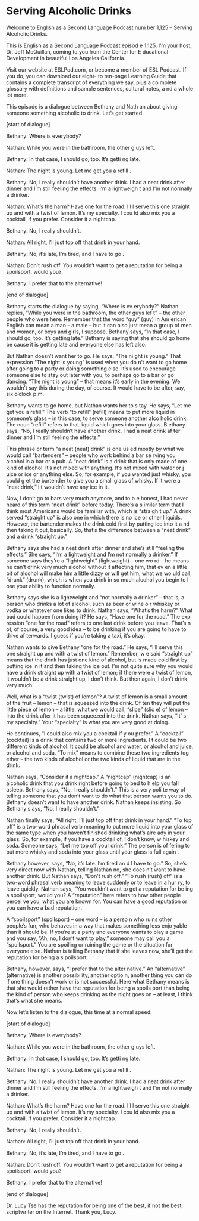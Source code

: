 # Serving Alcoholic Drinks

Welcome to English as a Second Language Podcast num ber 1,125 – Serving Alcoholic Drinks.

This is English as a Second Language Podcast episod e 1,125. I’m your host, Dr. Jeff McQuillan, coming to you from the Center for E ducational Development in beautiful Los Angeles California.

Visit our website at ESLPod.com, or become a member  of ESL Podcast. If you do, you can download our eight- to ten-page Learning Guide that contains a complete transcript of everything we say, plus a co mplete glossary with definitions and sample sentences, cultural notes, a nd a whole lot more.

This episode is a dialogue between Bethany and Nath an about giving someone something alcoholic to drink. Let’s get started.

[start of dialogue]

Bethany: Where is everybody?

Nathan: While you were in the bathroom, the other g uys left.

Bethany: In that case, I should go, too. It’s getti ng late.

Nathan: The night is young. Let me get you a refill .

Bethany: No, I really shouldn’t have another drink.  I had a neat drink after dinner and I’m still feeling the effects. I’m a lightweigh t and I’m not normally a drinker.

Nathan: What’s the harm? Have one for the road. I’l l serve this one straight up and with a twist of lemon. It’s my specialty. I cou ld also mix you a cocktail, if you prefer. Consider it a nightcap.

Bethany: No, I really shouldn’t.

Nathan: All right, I’ll just top off that drink in your hand.

Bethany: No, it’s late, I’m tired, and I have to go .

Nathan: Don’t rush off. You wouldn’t want to get a reputation for being a spoilsport, would you?

 Bethany: I prefer that to the alternative!

[end of dialogue]

Bethany starts the dialogue by saying, “Where is ev erybody?” Nathan replies, “While you were in the bathroom, the other guys lef t” – the other people who were here. Remember that the word “guy” (guy) in Am erican English can mean a man – a male – but it can also just mean a group of  men and women, or boys and girls, I suppose. Bethany says, “In that case, I should go, too. It’s getting late.” Bethany is saying that she should go home be cause it is getting late and everyone else has left also.

But Nathan doesn’t want her to go. He says, “The ni ght is young.” That expression “The night is young” is used when you do n’t want to go home after going to a party or doing something else. It’s used  to encourage someone else to stay out later with you, to perhaps go to a bar or go dancing. “The night is young” – that means it’s early in the evening. We wouldn’t  say this during the day, of course. It would have to be after, say, six o’clock  p.m.

Bethany wants to go home, but Nathan wants her to s tay. He says, “Let me get you a refill.” The verb “to refill” (refill) means to put more liquid in someone’s glass – in this case, to serve someone another alco holic drink. The noun “refill” refers to that liquid which goes into your glass. B ethany says, “No, I really shouldn’t have another drink. I had a neat drink af ter dinner and I’m still feeling the effects.”

This phrase or term “a neat (neat) drink” is one us ed mostly by what we would call “bartenders” – people who work behind a bar se rving you alcohol in a bar or a pub. A “neat drink” is a drink that is only made of one kind of alcohol. It’s not mixed with anything. It’s not mixed with water or j uice or ice or anything else. So, for example, if you wanted just whisky, you could g et the bartender to give you a small glass of whisky. If it were a “neat drink,” i t wouldn’t have any ice in it.

Now, I don’t go to bars very much anymore, and to b e honest, I had never heard of this term “neat drink” before today. There’s a s imilar term that I think most Americans would be familiar with, which is “straigh t up.” A drink served “straight up” is also one in which there is no ice or other l iquids. However, the bartender makes the drink cold first by putting ice into it a nd then taking it out, basically. So, that’s the difference between a “neat drink” and a drink “straight up.”

Bethany says she had a neat drink after dinner and she’s still “feeling the effects.” She says, “I’m a lightweight and I’m not normally a drinker.” If someone says they’re a “lightweight” (lightweight) – one wo rd – he means he can’t drink very much alcohol without it affecting him, that ev en a little bit of alcohol will make him a little dizzy or will get him, what we wo uld call, “drunk” (drunk), which is when you drink in so much alcohol you begin to l ose your ability to function normally.

Bethany says she is a lightweight and “not normally  a drinker” – that is, a person who drinks a lot of alcohol, such as beer or wine o r whiskey or vodka or whatever one likes to drink. Nathan says, “What’s the harm?”  What bad could happen from doing it? He says, “Have one for the road.” The exp ression “one for the road” refers to one last drink before you leave. That’s n ot, of course, a very good idea – to be drinking if you are going to have to drive af terwards. I guess if you’re taking a taxi, it’s okay.

Nathan wants to give Bethany “one for the road.” He  says, “I’ll serve this one straight up and with a twist of lemon.” Remember, w e said “straight up” means that the drink has just one kind of alcohol, but is  made cold first by putting ice in it and then taking the ice out. I’m not quite sure why  you would have a drink straight up with a twist of lemon; if there were a twist of lemon, it wouldn’t be a drink straight up, I don’t think. But then again, I  don’t drink very much.

Well, what is a “twist (twist) of lemon”? A twist of lemon is a small amount of the fruit – lemon – that is squeezed into the drink. Of ten they will put the little piece of lemon – a little, what we would call, “slice” (slic e) of lemon – into the drink after it has been squeezed into the drink. Nathan says, “It’ s my specialty.” Your “specialty” is what you are very good at doing.

He continues, “I could also mix you a cocktail if y ou prefer.” A “cocktail” (cocktail) is a drink that contains two or more ingredients. I t could be two different kinds of alcohol. It could be alcohol and water, or alcohol and juice, or alcohol and soda. “To mix” means to combine these two ingredients tog ether – the two kinds of alcohol or the two kinds of liquid that are in the drink.

Nathan says, “Consider it a nightcap.” A “nightcap”  (nightcap) is an alcoholic drink that you drink right before going to bed to h elp you fall asleep. Bethany says, “No, I really shouldn’t.” This is a very poli te way of telling someone that you don’t want to do what that person wants you to do. Bethany doesn’t want to have another drink. Nathan keeps insisting. So Bethany s ays, “No, I really shouldn’t.”

Nathan finally says, “All right, I’ll just top off that drink in your hand.” “To top off” is a two-word phrasal verb meaning to put more liquid into your glass of the same type when you haven’t finished drinking what’s alre ady in your glass. So, for example, if you have a cocktail of, I don’t know, w hiskey and soda. Someone says, “Let me top off your drink.” The person is of fering to put more whisky and soda into your glass until your glass is full again .

Bethany however, says, “No, it’s late. I’m tired an d I have to go.” So, she’s very direct now with Nathan, telling Nathan no, she does n’t want to have another drink. But Nathan says, “Don’t rush off.” “To rush (rush) off” is a two-word phrasal verb meaning to leave suddenly or to leave in a hur ry, to leave quickly. Nathan says, “You wouldn’t want to get a reputation for be ing a spoilsport, would you? A “reputation” here refers to how other people percei ve you, what you are known for. You can have a good reputation or you can have  a bad reputation.

A “spoilsport” (spoilsport) – one word – is a perso n who ruins other people’s fun, who behaves in a way that makes something less enjo yable than it should be. If you’re at a party and everyone wants to play a game  and you say, “Ah, no, I don’t want to play,” someone may call you a “spoilsport.”  You are spoiling or ruining the game or the situation for everyone else. Nathan  is telling Bethany that if she leaves now, she’ll get the reputation for being a s poilsport.

Bethany, however, says, “I prefer that to the alter native.” An “alternative” (alternative) is another possibility, another optio n, another thing you can do if one thing doesn’t work or is not successful. Here what Bethany means is that she would rather have the reputation for being a spoils port than being the kind of person who keeps drinking as the night goes on – at  least, I think that’s what she means.

Now let’s listen to the dialogue, this time at a normal speed.

[start of dialogue]

Bethany: Where is everybody?

Nathan: While you were in the bathroom, the other g uys left.

Bethany: In that case, I should go, too. It’s getti ng late.

Nathan: The night is young. Let me get you a refill .

Bethany: No, I really shouldn’t have another drink.  I had a neat drink after dinner and I’m still feeling the effects. I’m a lightweigh t and I’m not normally a drinker.

Nathan: What’s the harm? Have one for the road. I’l l serve this one straight up and with a twist of lemon. It’s my specialty. I cou ld also mix you a cocktail, if you prefer. Consider it a nightcap.

Bethany: No, I really shouldn’t.

Nathan: All right, I’ll just top off that drink in your hand.

Bethany: No, it’s late, I’m tired, and I have to go .

Nathan: Don’t rush off. You wouldn’t want to get a reputation for being a spoilsport, would you?

Bethany: I prefer that to the alternative!

[end of dialogue]

Dr. Lucy Tse has the reputation for being one of the best, if not the best, scriptwriter on the Internet. Thank you, Lucy.



